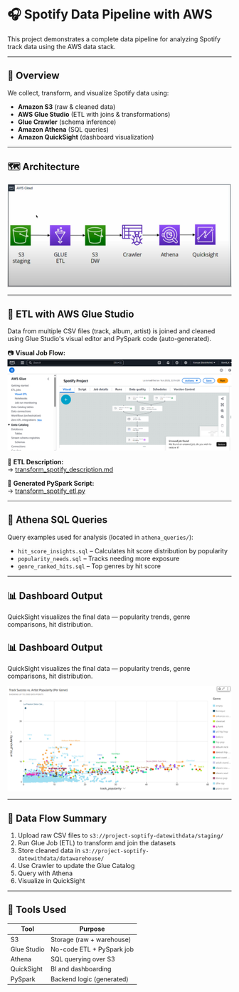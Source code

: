 # 🎧 Spotify Data Pipeline with AWS

This project demonstrates a complete data pipeline for analyzing Spotify track data using the AWS data stack.

---

## 📌 Overview
We collect, transform, and visualize Spotify data using:
- **Amazon S3** (raw & cleaned data)
- **AWS Glue Studio** (ETL with joins & transformations)
- **Glue Crawler** (schema inference)
- **Amazon Athena** (SQL queries)
- **Amazon QuickSight** (dashboard visualization)

---

## 🗺️ Architecture

![Project Architecture](diagrams/project_diagram.png)

---

## 🧪 ETL with AWS Glue Studio

Data from multiple CSV files (track, album, artist) is joined and cleaned using Glue Studio's visual editor and PySpark code (auto-generated).

📷 **Visual Job Flow:**  
![Glue Flow](diagrams/glue_job_flow.png)

📜 **ETL Description:**  
→ [transform_spotify_description.md](glue_jobs/transform_spotify_description.md)

📜 **Generated PySpark Script:**  
→ [transform_spotify_etl.py](glue_jobs/transform_spotify_etl.py)

---

## 🧠 Athena SQL Queries

Query examples used for analysis (located in `athena_queries/`):
- `hit_score_insights.sql` – Calculates hit score distribution by popularity
- `popularity_needs.sql` – Tracks needing more exposure
- `genre_ranked_hits.sql` – Top genres by hit score

---

## 📊 Dashboard Output

QuickSight visualizes the final data — popularity trends, genre comparisons, hit distribution.

## 📊 Dashboard Output

QuickSight visualizes the final data — popularity trends, genre comparisons, hit distribution.

![Track Success vs Artist Popularity](dashboards/track_success_vs_artist_popularity.png)

---

## 🔁 Data Flow Summary

1. Upload raw CSV files to `s3://project-soptify-datewithdata/staging/`
2. Run Glue Job (ETL) to transform and join the datasets
3. Store cleaned data in `s3://project-soptify-datewithdata/datawarehouse/`
4. Use Crawler to update the Glue Catalog
5. Query with Athena
6. Visualize in QuickSight

---

## 🔧 Tools Used

| Tool        | Purpose                    |
|-------------|-----------------------------|
| S3          | Storage (raw + warehouse)   |
| Glue Studio | No-code ETL + PySpark job   |
| Athena      | SQL querying over S3        |
| QuickSight  | BI and dashboarding         |
| PySpark     | Backend logic (generated)   |
